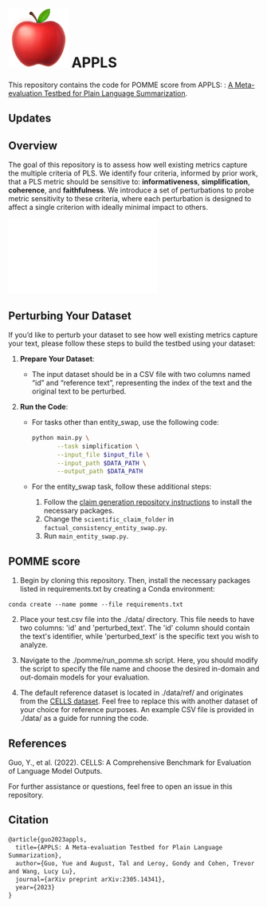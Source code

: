 # ![plot](./apple.png) APPLS
This repository contains the code for POMME score from APPLS: : [A Meta-evaluation Testbed for Plain Language Summarization](https://arxiv.org/pdf/2305.14341.pdf).

## Updates

## Overview

The goal of this repository is to assess how well existing metrics capture the multiple criteria of PLS. We identify four criteria, informed by prior work, that a PLS metric should be sensitive to: **informativeness**, **simplification**, **coherence**, and **faithfulness**. We introduce a set of perturbations to probe metric sensitivity to these criteria, where each perturbation is designed to affect a single criterion with ideally minimal impact to others.

![Example perturbations for criteria in APPLS. Original text comes from the CELLS study.](./perturbation_example.pdf)


## Perturbing Your Dataset

If you’d like to perturb your dataset to see how well existing metrics capture your text, please follow these steps to build the testbed using your dataset:

1. **Prepare Your Dataset**:
   - The input dataset should be in a CSV file with two columns named “id” and “reference text”, representing the index of the text and the original text to be perturbed.

2. **Run the Code**:
   - For tasks other than entity_swap, use the following code:
     ```bash
     python main.py \
            --task simplification \
            --input_file $input_file \
            --input_path $DATA_PATH \
            --output_path $DATA_PATH
     ```

   - For the entity_swap task, follow these additional steps:
     1. Follow the [claim generation repository instructions](https://github.com/allenai/scientific-claim-generation) to install the necessary packages.
     2. Change the `scientific_claim_folder` in `factual_consistency_entity_swap.py`.
     3. Run `main_entity_swap.py`.

## POMME score
1. Begin by cloning this repository. Then, install the necessary packages listed in requirements.txt by creating a Conda environment:
```
conda create --name pomme --file requirements.txt
```

2. Place your test.csv file into the ./data/ directory. This file needs to have two columns: 'id' and 'perturbed_text'. The 'id' column should contain the text's identifier, while 'perturbed_text' is the specific text you wish to analyze.

3. Navigate to the ./pomme/run_pomme.sh script. Here, you should modify the script to specify the file name and choose the desired in-domain and out-domain models for your evaluation. 

4. The default reference dataset is located in ./data/ref/ and originates from the [CELLS dataset](https://github.com/LinguisticAnomalies/pls_retrieval). Feel free to replace this with another dataset of your choice for reference purposes. An example CSV file is provided in ./data/ as a guide for running the code.

## References

Guo, Y., et al. (2022). CELLS: A Comprehensive Benchmark for Evaluation of Language Model Outputs.

For further assistance or questions, feel free to open an issue in this repository.

## Citation
```
@article{guo2023appls,
  title={APPLS: A Meta-evaluation Testbed for Plain Language Summarization},
  author={Guo, Yue and August, Tal and Leroy, Gondy and Cohen, Trevor and Wang, Lucy Lu},
  journal={arXiv preprint arXiv:2305.14341},
  year={2023}
}
```
